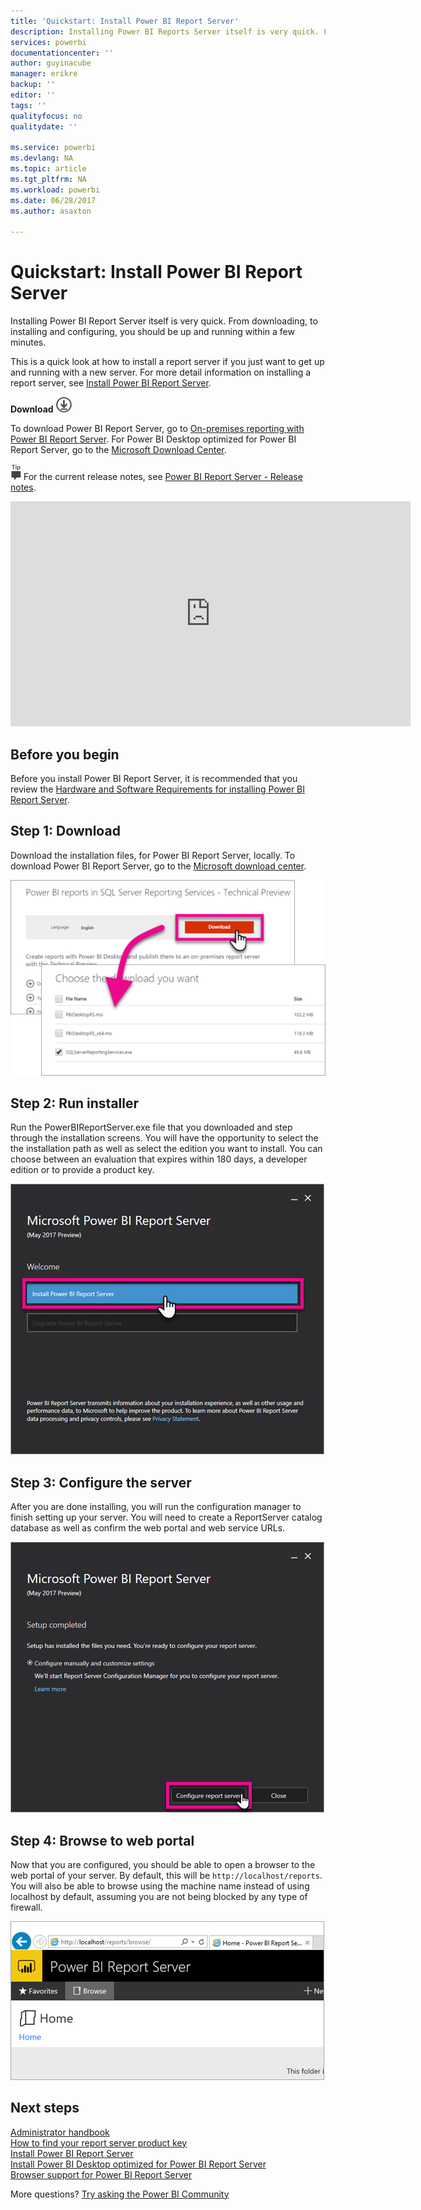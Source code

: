 ```yaml
---
title: 'Quickstart: Install Power BI Report Server'
description: Installing Power BI Reports Server itself is very quick. From downloading, to installing and configuring, you should be up and running within a few minutes.
services: powerbi
documentationcenter: ''
author: guyinacube
manager: erikre
backup: ''
editor: ''
tags: ''
qualityfocus: no
qualitydate: ''

ms.service: powerbi
ms.devlang: NA
ms.topic: article
ms.tgt_pltfrm: NA
ms.workload: powerbi
ms.date: 06/28/2017
ms.author: asaxton

---
```

# Quickstart: Install Power BI Report Server
Installing Power BI Report Server itself is very quick. From downloading, to installing and configuring, you should be up and running within a few minutes.

This is a quick look at how to install a report server if you just want to get up and running with a new server. For more detail information on installing a report server, see [Install Power BI Report Server](install-report-server.md).

 **Download** ![download](media/quickstart-install-report-server/download.png "download")

To download Power BI Report Server, go to [On-premises reporting with Power BI Report Server](https://powerbi.microsoft.com/report-server/). For Power BI Desktop optimized for Power BI Report Server, go to the [Microsoft Download Center](https://go.microsoft.com/fwlink/?linkid=837581).

![tip](media/quickstart-install-report-server/fyi-tip.png "tip") For the current release notes, see [Power BI Report Server - Release notes](reportserver-release-notes.md).

<iframe width="640" height="360" src="https://www.youtube.com/embed/zacaEb9A4F0?showinfo=0" frameborder="0" allowfullscreen></iframe>

## Before you begin
Before you install Power BI Report Server, it is recommended that you review the [Hardware and Software Requirements for installing Power BI Report Server](reportserver-system-requirements.md).

## Step 1: Download
Download the installation files, for Power BI Report Server, locally. To download Power BI Report Server, go to the [Microsoft download center](https://go.microsoft.com/fwlink/?linkid=839351).

![Download Power BI Report Server](media/quickstart-install-report-server/download-pbireportserver.png)

## Step 2: Run installer
Run the PowerBIReportServer.exe file that you downloaded and step through the installation screens. You will have the opportunity to select the the installation path as well as select the edition you want to install. You can choose between an evaluation that expires within 180 days, a developer edition or to provide a product key.

![Install Power BI Report Server](media/quickstart-install-report-server/pbireportserver-install.png)

## Step 3: Configure the server
After you are done installing, you will run the configuration manager to finish setting up your server. You will need to create a ReportServer catalog database as well as confirm the web portal and web service URLs.

![Configure Power BI Report Server](media/quickstart-install-report-server/pbireportserver-configure.png)

## Step 4: Browse to web portal
Now that you are configured, you should be able to open a browser to the web portal of your server. By default, this will be `http://localhost/reports`. You will also be able to browse using the machine name instead of using localhost by default, assuming you are not being blocked by any type of firewall.

![Power BI Report Server web portal](media/quickstart-install-report-server/web-portal.png)

## Next steps
[Administrator handbook](admin-handbook-overview.md)  
[How to find your report server product key](find-product-key.md)  
[Install Power BI Report Server](install-report-server.md)  
[Install Power BI Desktop optimized for Power BI Report Server](reportserver-install-powerbi-desktop.md)  
[Browser support for Power BI Report Server](browser-support.md)

More questions? [Try asking the Power BI Community](https://community.powerbi.com/)

